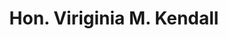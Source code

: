 ---
layout: layouts/profile.liquid
title: Hon. Viriginia M. Kendall
id: viriginiakendall58
prefix: Hon.
first: Viriginia
middle: M.
last: Kendall
suffix: 
email: 
currentTitle: United States District Court Judge
currentOrg: United States District Court
bio: Judge Kendall was appointed to the federal bench in January 2006. She is the co-author of Child Exploitation and Trafficking&#58; Examining Global Enforcement and Supply Chain Challenges and U.S. Responses (Rowman & Littlefield 2016) and Child Exploitation and Trafficking&#58; Examining the Global Challenges and the U.S. Responses (Rowman & Littlefield Publishers 2012), with T. Markus Funk. Judge Kendall teaches human trafficking, supply chain law, and public corruption at the University of Chicago Law School, Northwestern University School of Law, and Loyola University Chicago School of Law. She was the Peter and Patricia Gruber Fellow in Women’s Rights at Yale Law School in 2018. She has authored numerous articles on a variety of topics including international human rights, human trafficking, public corruption, and transnational investigations. <br /><br />Aside from her own writing, she also serves as an associate editor of Litigation Journal where she regularly contributes articles to the periodical. She is a member of the American Law Institute where she worked as an Advisor to the drafting of a model penal code for sexual offenses. She is a member of the UNODC’s Judicial Integrity Network and served on an Expert Committee which drafted an international model social media ethics code for judges. She served six years on the Judicial Conference of the United States’ Codes of Conduct Committee where she drafted the Advisory Opinion for the US judiciary on its use of social media. In 2019, she was appointed by Chief Justice Roberts to serve on the Judicial Conference of the United States Committee on International Judicial Relations. She lectures extensively both domestically and internationally (more than 30 countries) in the areas of human trafficking, public corruption, ethics, and judicial training. She has taught in numerous African, European, Southeast Asian, and South American countries. When she trains judges in other countries, Judge Kendall researches the laws and practices of that country and creates a unique program to address the specific needs of that state. Domestically, she created a human trafficking training module for the creation of task forces and judges that has been implemented in numerous jurisdictions throughout the United States.<br /><br />Aside from her work in human trafficking and international human rights, Judge Kendall serves as a multi-district litigation judge and as a Patent Pilot Program judge in her district. She is a judicial liaison to the Federal Circuit Bar Association and was the 2017 Federal Circuit Bar Association Global Fellow. As a Global Fellow,Judge Kendall lectured on a comparison between German and American patent law in Munich, Germany. She serves regularly on Federal Circuit Bar Association panels and American Bar Association panels focused on patent litigation including a recent panel entitled Empowering Women in the Law Virtual Summit.She participated as a conference panelist for the Master Dialogue on Intellectual Property Adjudication – Judicial Perspectives on IP at the World Intellectual Property Organization in Washington, D.C in September 2019. Judge Kendall serves on the board of the Linn Inn of Court (Intellectual Property and Patent Bar) received the Distinguished Judicial Service Award from the Intellectual Property Association of Chicago. <br /><br />In addition to her trial work, Judge Kendall has sat by designation with the Seventh, Ninth, and Federal Circuit Courts of Appeal. <br /><br />Prior to her judicial appointment, she served over ten years as a federal prosecutor in Chicago in both the Public Corruption Unit and as the Child Exploitation Coordinator where she tried dozens of jury trials. While a federal prosecutor, she was appointed to the U.S. Attorney General’s Advisory Panel that reviewed all multi-jurisdictional child exploitation and trafficking cases and served as Project Safe Neighborhoods Coordinator. She has received numerous awards for her work with victims and honorary degrees for her human trafficking work and her pro bono work. She received her Bachelor of Arts and Master of Arts degrees from Northwestern University and her J.D. from Loyola University School of Law.
linkedin: 
tiktok: 
twitter: 
aboutme: 
insta: 
orgURL: www.ilnd.uscourts.gov
snapchat: 
personalURL: 
smallHeadshotURL: assets/images/headshots/Kendall%20headshot%202013.JPG
originalHeadshotURL: assets/images/headshots/Kendall%20headshot%202013.JPG
tags-experience: 
    - Cybersecurity
    - Global
    - Governance
    - International
    - Legal
    - Supply Chain
    - Cybersecurity
    - Global
    - Governance
    - International
    - Legal
    - Supply Chain
tags-current-industries: 
    - Author
    - Civic/Public Policy
    - Educational Services
    - Government
    - Human Services
    - Law
    - Social Assistance
    - Supply Chain/Distribution/Logistics
tags-current-position: 
tags-past-industries: 
    - Civic/Public Policy
    - Government
    - Human Services
    - Law
    - Social Assistance
    - Supply Chain/Distribution/Logistics
tags-past-position: 
tags-current-board-service: 
    - Corporate Private
    - Corporate Public
tags-past-board-service: 
    - Corporate Public
    - Nonprofit
boards-current-corporate-private: 
    - Land & Lakes Company, Board Member
boards-current-corporate-public: 
    - United States District Court, Executive Committee
    - Administrative Office of the Courts, International Judicial Relations Committee
boards-current-nonprofit: 
boards-current-privateequity: 
boards-current-spac: 
boards-current-vc: 
boards-past-corporate-private: 
boards-past-corporate-public: 
    - Loyola University School of Law, Circle of Advocates - founding board member
    - Archdiocese of Chicago, Board Member
    - Loyola Academy, Board Member
    - Reginia Dominican High School, Board Member
boards-past-nonprofit: 
    - Loyola University School of Law, Diversity Board member
    - Chicagoland Sudden Infant Death Syndrome Foundation, Director
    - Archdiocese of Chicago, Board Member
boards-past-privateequity: 
boards-past-spac: 
boards-past-vc: 
---